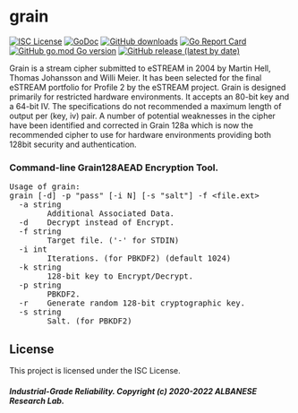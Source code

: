# grain
[![ISC License](http://img.shields.io/badge/license-ISC-blue.svg)](https://github.com/pedroalbanese/grain/blob/master/LICENSE.md) 
[![GoDoc](https://godoc.org/github.com/pedroalbanese/Grain128AEAD?status.png)](http://godoc.org/github.com/pedroalbanese/grain)
[![GitHub downloads](https://img.shields.io/github/downloads/pedroalbanese/grain/total.svg?logo=github&logoColor=white)](https://github.com/pedroalbanese/grain/releases)
[![Go Report Card](https://goreportcard.com/badge/github.com/pedroalbanese/grain)](https://goreportcard.com/report/github.com/pedroalbanese/grain)
[![GitHub go.mod Go version](https://img.shields.io/github/go-mod/go-version/pedroalbanese/grain)](https://golang.org)
[![GitHub release (latest by date)](https://img.shields.io/github/v/release/pedroalbanese/grain)](https://github.com/pedroalbanese/grain/releases)  

Grain is a stream cipher submitted to eSTREAM in 2004 by Martin Hell, Thomas Johansson and Willi Meier. It has been selected for the final eSTREAM portfolio for Profile 2 by the eSTREAM project. Grain is designed primarily for restricted hardware environments. It accepts an 80-bit key and a 64-bit IV. The specifications do not recommended a maximum length of output per (key, iv) pair. A number of potential weaknesses in the cipher have been identified and corrected in Grain 128a which is now the recommended cipher to use for hardware environments providing both 128bit security and authentication. 
### Command-line Grain128AEAD Encryption Tool. 
<pre>Usage of grain:
grain [-d] -p "pass" [-i N] [-s "salt"] -f &lt;file.ext&gt;
  -a string
        Additional Associated Data.
  -d    Decrypt instead of Encrypt.
  -f string
        Target file. ('-' for STDIN)
  -i int
        Iterations. (for PBKDF2) (default 1024)
  -k string
        128-bit key to Encrypt/Decrypt.
  -p string
        PBKDF2.
  -r    Generate random 128-bit cryptographic key.
  -s string
        Salt. (for PBKDF2)</pre>

## License

This project is licensed under the ISC License.

##### Industrial-Grade Reliability. Copyright (c) 2020-2022 ALBANESE Research Lab.

